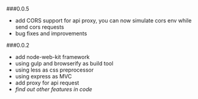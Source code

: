 ###0.0.5

- add CORS support for api proxy, you can now simulate cors env while send cors requests
- bug fixes and improvements

###0.0.2

- add node-web-kit framework
- using gulp and browserify as build tool
- using less as css preprocessor
- using express as MVC
- add proxy for api request
- _find out other features in code_